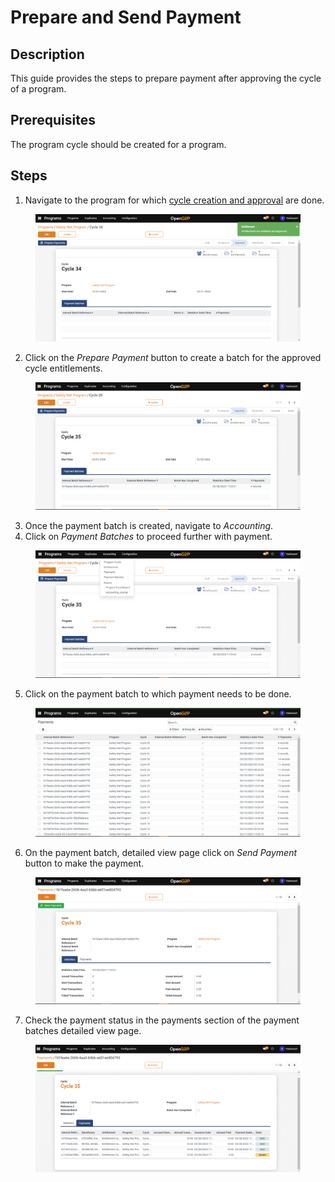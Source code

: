 # Prepare and Send Payment

## Description

This guide provides the steps to prepare payment after approving the cycle of a program.

## Prerequisites

The program cycle should be created for a program.

## Steps

1. Navigate to the program for which [cycle creation and approval](../eligibility-and-program-enrollment/approval/create-and-approve-disbursement-cycle.md) are done.

<figure><img src="../../../.gitbook/assets/cycle-approved.png" alt=""><figcaption></figcaption></figure>

2. Click on the _Prepare Payment_ button to create a batch for the approved cycle entitlements.

<figure><img src="../../../.gitbook/assets/cycle-payment-batch.png" alt=""><figcaption></figcaption></figure>

3. Once the payment batch is created, navigate to _Accounting_.
4. Click on _Payment Batches_ to proceed further with payment.

<figure><img src="../../../.gitbook/assets/payment-batches (1).png" alt=""><figcaption></figcaption></figure>

5. Click on the payment batch to which payment needs to be done.

<figure><img src="../../../.gitbook/assets/payment-batches-list-view-page.png" alt=""><figcaption></figcaption></figure>

6. On the payment batch, detailed view page click on _Send Payment_ button to make the payment.

<figure><img src="../../../.gitbook/assets/send-payment.png" alt=""><figcaption></figcaption></figure>

7. Check the payment status in the payments section of the payment batches detailed view page.

<figure><img src="../../../.gitbook/assets/payment-batches-detailed-view-page.png" alt=""><figcaption></figcaption></figure>
